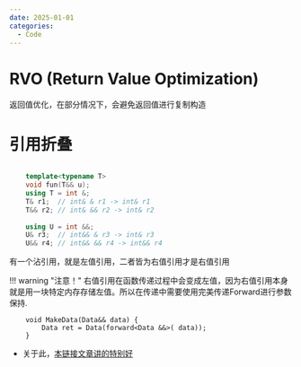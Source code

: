 ```yaml
---
date: 2025-01-01
categories:
  - Code
---
```

# RVO (Return Value Optimization)
返回值优化，在部分情况下，会避免返回值进行复制构造
<!-- more -->
# 引用折叠

``` cpp

    template<typename T>
    void fun(T&& u);
    using T = int &;
    T& r1;  // int& & r1 -> int& r1
    T&& r2; // int& && r2 -> int& r2
    
    using U = int &&;
    U& r3;  // int&& & r3 -> int& r3
    U&& r4; // int&& && r4 -> int&& r4
 ```

有一个沾引用，就是左值引用，二者皆为右值引用才是右值引用

!!! warning "注意！"
    右值引用在函数传递过程中会变成左值，因为右值引用本身就是用一块特定内存存储左值。所以在传递中需要使用完美传递Forward进行参数保持.

        void MakeData(Data&& data) {
            Data ret = Data(forward<Data &&>( data));
        }

- 关于此，[本链接文章讲的特别好](https://www.luogu.com.cn/article/jbayewm5)
